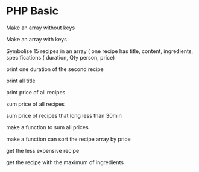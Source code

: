 # PHP Basic

Make an array without keys

Make an array with keys

Symbolise 15 recipes in an array ( one recipe has title, content, ingredients, specifications ( duration, Qty person, price)

print one duration of the second recipe

print all title

print price of all recipes

sum price of all recipes

sum price of recipes that long less than 30min

make a function to sum all prices

make a function can sort the recipe array by price

get the less expensive recipe

get the recipe with the maximum of ingredients